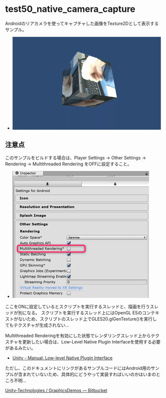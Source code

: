 # test50_native_camera_capture

Androidのリアカメラを使ってキャプチャした画像をTexture2Dとして表示するサンプル。
  - ![img01.gif](img01.gif)

## 注意点
このサンプルをビルドする場合は、Player Settings → Other Settings → Rendering → Multithreaded Rendering をOFFに設定すること。

  - ![img02.png](img02.png)

ここをONに設定しているとスクリプトを実行するスレッドと、描画を行うスレッドが別になる。
スクリプトを実行するスレッド上にはOpenGL ESのコンテキストがないため、スクリプトのスレッド上でGLES20.glGenTexture()を実行してもテクスチャが生成されない…

Multithreaded Renderingを有効にした状態でレンダリングスレッド上からテクスチャを更新したい場合は、Low-Level Native Plugin Interfaceを使用する必要があるみたい。

  - [Unity - Manual: Low-level Native Plugin Interface](https://docs.unity3d.com/Manual/NativePluginInterface.html)

ただし、このドキュメントにリンクがあるサンプルコードにはAndroid用のサンプルが含まれていないため、具体的にどうやって実装すればいいのかはいまのところ不明…

  [Unity-Technologies / GraphicsDemos — Bitbucket](https://bitbucket.org/Unity-Technologies/graphicsdemos)


